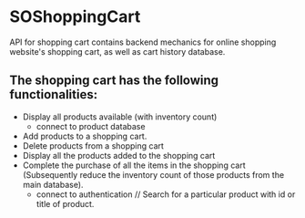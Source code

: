 # SOShoppingCart
API for shopping cart contains backend mechanics for online shopping website's shopping cart, as well as cart history database. 

## The shopping cart has the following functionalities:

- Display all products available (with inventory count)
    - connect to product database
- Add products to a shopping cart.
- Delete products from a shopping cart
- Display all the products added to the shopping cart
- Complete the purchase of all the items in the shopping cart (Subsequently reduce the inventory count of those products from the main database).
    - connect to authentication
// Search for a particular product with id or title of product.
